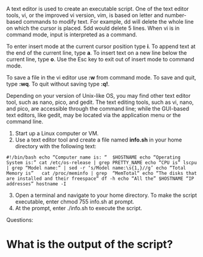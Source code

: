 A text editor is used to create an executable script. One of the text editor tools, vi, or the improved vi version, vim, is based on letter and number-based commands to modify text. For example, dd will delete the whole line on which the cursor is placed. 5dd would delete 5 lines. When vi is in command mode, input is interpreted as a command.

To enter insert mode at the current cursor position type **i**. To append text at the end of the current line, type **a**. To insert text on a new line below the current line, type **o**. Use the Esc key to exit out of insert mode to command mode.

To save a file in the vi editor use **:w** from command mode. To save and quit, type **:wq**. To quit without saving type **:q!**.

Depending on your version of Unix-like OS, you may find other text editor tool, such as nano, pico, and gedit. The text editing tools, such as vi, nano, and pico, are accessible through the command line; while the GUI-based text editors, like gedit, may be located via the application menu or the command line.

1.    Start up a Linux computer or VM.
2.    Use a text editor tool and create a file named **info.sh** in your home directory with the following text:

  `#!/bin/bash
  echo “Computer name is: “  $HOSTNAME
  echo “Operating System is:”
  cat /etc/os-release | grep PRETTY_NAME
  echo “CPU is”
  lscpu | grep “Model name:” | sed -r ‘s/Model name:\s{1,}//g’
  echo “Total Memory is”  
  cat /proc/meminfo | grep  “MemTotal“
  echo “The disks that are installed and their freespace“
  df -h
  echo “All the” $HOSTNAME “IP addresses”
  hostname -I`

3.    Open a terminal and navigate to your home directory. To make the script executable, enter chmod 755 info.sh at prompt.
4.    At the prompt, enter ./info.sh to execute the script.

Questions:

# What is the output of the script?



